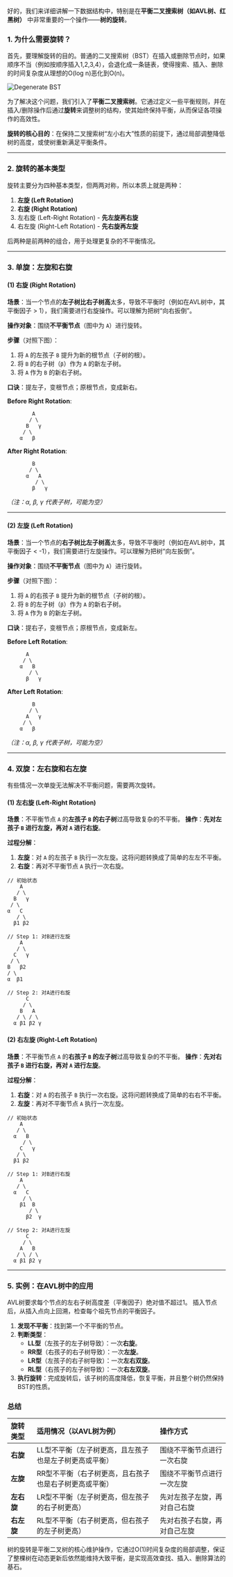 好的，我们来详细讲解一下数据结构中，特别是在**平衡二叉搜索树（如AVL树、红黑树）** 中非常重要的一个操作——**树的旋转**。

### 1. 为什么需要旋转？

首先，要理解旋转的目的。普通的二叉搜索树（BST）在插入或删除节点时，如果顺序不当（例如按顺序插入1,2,3,4），会退化成一条链表，使得搜索、插入、删除的时间复杂度从理想的O(log n)恶化到O(n)。

![Degenerate BST](https://i.imgur.com/3Vzr6C2.png)

为了解决这个问题，我们引入了**平衡二叉搜索树**。它通过定义一些平衡规则，并在插入/删除操作后通过**旋转**来调整树的结构，使其始终保持平衡，从而保证各项操作的高效性。

**旋转的核心目的**：在保持二叉搜索树“左小右大”性质的前提下，通过局部调整降低树的高度，或使树重新满足平衡条件。

---

### 2. 旋转的基本类型

旋转主要分为四种基本类型，但两两对称，所以本质上就是两种：
1.  **左旋 (Left Rotation)**
2.  **右旋 (Right Rotation)**
3.  左右旋 (Left-Right Rotation) - **先左旋再右旋**
4.  右左旋 (Right-Left Rotation) - **先右旋再左旋**

后两种是前两种的组合，用于处理更复杂的不平衡情况。

---

### 3. 单旋：左旋和右旋

#### (1) 右旋 (Right Rotation)

**场景**：当一个节点的**左子树比右子树高**太多，导致不平衡时（例如在AVL树中，其平衡因子 > 1），我们需要进行右旋操作。可以理解为把树“向右扳倒”。

**操作对象**：围绕**不平衡节点**（图中为 `A`）进行旋转。

**步骤**（对照下图）：
1.  将 `A` 的左孩子 `B` 提升为新的根节点（子树的根）。
2.  将 `B` 的右子树（`β`）作为 `A` 的新左子树。
3.  将 `A` 作为 `B` 的新右子树。

**口诀**：提左子，变根节点；原根节点，变成新右。

**Before Right Rotation**:
```
        A
       / \
      B   γ
     / \
    α   β
```

**After Right Rotation**:
```
        B
       / \
      α   A
         / \
        β   γ
```
*（注：α, β, γ 代表子树，可能为空）*

---

#### (2) 左旋 (Left Rotation)

**场景**：当一个节点的**右子树比左子树高**太多，导致不平衡时（例如在AVL树中，其平衡因子 < -1），我们需要进行左旋操作。可以理解为把树“向左扳倒”。

**操作对象**：围绕**不平衡节点**（图中为 `A`）进行旋转。

**步骤**（对照下图）：
1.  将 `A` 的右孩子 `B` 提升为新的根节点（子树的根）。
2.  将 `B` 的左子树（`β`）作为 `A` 的新右子树。
3.  将 `A` 作为 `B` 的新左子树。

**口诀**：提右子，变根节点；原根节点，变成新左。

**Before Left Rotation**:
```
      A
     / \
    α   B
       / \
      β   γ
```

**After Left Rotation**:
```
        B
       / \
      A   γ
     / \
    α   β
```
*（注：α, β, γ 代表子树，可能为空）*

---

### 4. 双旋：左右旋和右左旋

有些情况一次单旋无法解决不平衡问题，需要两次旋转。

#### (1) 左右旋 (Left-Right Rotation)

**场景**：不平衡节点 `A` 的**左孩子 `B` 的右子树**过高导致复杂的不平衡。
**操作**：**先对左孩子 `B` 进行左旋，再对 `A` 进行右旋**。

**过程分解**：
1.  **左旋**：对 `A` 的左孩子 `B` 执行一次左旋。这将问题转换成了简单的左左不平衡。
2.  **右旋**：再对不平衡节点 `A` 执行一次右旋。

```
// 初始状态
    A
   / \
  B   γ
 / \
α   C
   / \
  β1 β2

// Step 1: 对B进行左旋
    A
   / \
  C   γ
 / \
B   β2
/ \
α  β1

// Step 2: 对A进行右旋
      C
     / \
    B   A
   / \ / \
  α β1 β2 γ
```

#### (2) 右左旋 (Right-Left Rotation)

**场景**：不平衡节点 `A` 的**右孩子 `B` 的左子树**过高导致复杂的不平衡。
**操作**：**先对右孩子 `B` 进行右旋，再对 `A` 进行左旋**。

**过程分解**：
1.  **右旋**：对 `A` 的右孩子 `B` 执行一次右旋。这将问题转换成了简单的右右不平衡。
2.  **左旋**：再对不平衡节点 `A` 执行一次左旋。

```
// 初始状态
    A
   / \
  α   B
     / \
    C   γ
   / \
  β1 β2

// Step 1: 对B进行右旋
    A
   / \
  α   C
     / \
    β1  B
       / \
      β2  γ

// Step 2: 对A进行左旋
      C
     / \
    A   B
   / \ / \
  α β1 β2 γ
```

---

### 5. 实例：在AVL树中的应用

AVL树要求每个节点的左右子树高度差（平衡因子）绝对值不超过1。
插入节点后，从插入点向上回溯，检查每个祖先节点的平衡因子。

1.  **发现不平衡**：找到第一个不平衡的节点。
2.  **判断类型**：
    *   **LL型**（左孩子的左子树导致）：一次**右旋**。
    *   **RR型**（右孩子的右子树导致）：一次**左旋**。
    *   **LR型**（左孩子的右子树导致）：一次**左右双旋**。
    *   **RL型**（右孩子的左子树导致）：一次**右左双旋**。
3.  **执行旋转**：完成旋转后，该子树的高度降低，恢复平衡，并且整个树仍然保持BST的性质。

### 总结

| 旋转类型 | 适用情况（以AVL树为例） | 操作方式 |
| :--- | :--- | :--- |
| **右旋** | LL型不平衡（左子树更高，且左孩子也是左子树更高或平衡） | 围绕不平衡节点进行一次右旋 |
| **左旋** | RR型不平衡（右子树更高，且右孩子也是右子树更高或平衡） | 围绕不平衡节点进行一次左旋 |
| **左右旋** | LR型不平衡（左子树更高，但左孩子的右子树更高） | 先对左孩子左旋，再对自己右旋 |
| **右左旋** | RL型不平衡（右子树更高，但右孩子的左子树更高） | 先对右孩子右旋，再对自己左旋 |

树的旋转是平衡二叉树的核心维护操作，它通过O(1)时间复杂度的局部调整，保证了整棵树在动态更新后依然能维持大致平衡，是实现高效查找、插入、删除算法的基石。